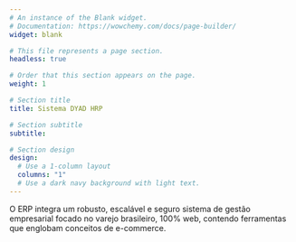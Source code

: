 ```yaml
---
# An instance of the Blank widget.
# Documentation: https://wowchemy.com/docs/page-builder/
widget: blank

# This file represents a page section.
headless: true

# Order that this section appears on the page.
weight: 1

# Section title
title: Sistema DYAD HRP

# Section subtitle
subtitle:

# Section design
design:
  # Use a 1-column layout
  columns: "1"
  # Use a dark navy background with light text.
---
```


O ERP integra um robusto, escalável e seguro sistema de gestão empresarial focado no varejo brasileiro, 100% web, contendo ferramentas que englobam conceitos de e-commerce.
